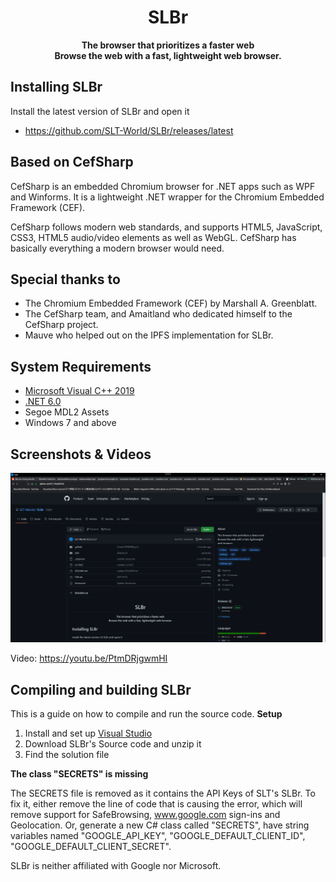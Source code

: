<div align="center">
  
  # SLBr
  
  **The browser that prioritizes a faster web**<br/>
  **Browse the web with a fast, lightweight web browser.**
</div>

## Installing SLBr
Install the latest version of SLBr and open it
- https://github.com/SLT-World/SLBr/releases/latest

## Based on CefSharp
CefSharp is an embedded Chromium browser for .NET apps such as WPF and Winforms. It is a lightweight .NET wrapper for the Chromium Embedded Framework (CEF).

CefSharp follows modern web standards, and supports HTML5, JavaScript, CSS3, HTML5 audio/video elements as well as WebGL. CefSharp has basically everything a modern browser would need.

## Special thanks to
- The Chromium Embedded Framework (CEF) by Marshall A. Greenblatt.
- The CefSharp team, and Amaitland who dedicated himself to the CefSharp project.
- Mauve who helped out on the IPFS implementation for SLBr.

## System Requirements
- [Microsoft Visual C++ 2019]([https://dotnet.microsoft.com/en-us/download/dotnet/6.0](https://learn.microsoft.com/en-US/cpp/windows/latest-supported-vc-redist?view=msvc-170))
- [.NET 6.0](https://dotnet.microsoft.com/en-us/download/dotnet/6.0)
- Segoe MDL2 Assets
- Windows 7 and above

## Screenshots & Videos

![Dark mode](https://raw.githubusercontent.com/SLT-World/SLBr/main/SLBr/Resources/SLBr%20Dark%20Mode.png)

Video: https://youtu.be/PtmDRjgwmHI

## Compiling and building SLBr
This is a guide on how to compile and run the source code.
**Setup**

1. Install and set up [Visual Studio](https://visualstudio.microsoft.com/vs/)
2. Download SLBr's Source code and unzip it
3. Find the solution file

**The class "SECRETS" is missing**

The SECRETS file is removed as it contains the API Keys of SLT's SLBr. To fix it, either remove the line of code that is causing the error, which will remove support for SafeBrowsing, www.google.com sign-ins and Geolocation. Or, generate a new C# class called "SECRETS", have string variables named "GOOGLE_API_KEY", "GOOGLE_DEFAULT_CLIENT_ID", "GOOGLE_DEFAULT_CLIENT_SECRET".

SLBr is neither affiliated with Google nor Microsoft.
